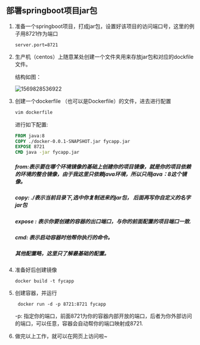 ## 部署springboot项目jar包

1. 准备一个springboot项目，打成jar包，设置好该项目的访问端口号，这里的例子用8721作为端口

   ```properties
   server.port=8721
   ```

2. 生产机（centos）上随意某处创建一个文件夹用来存放jar包和对应的dockfile文件。

   结构如图：

   ![1569828536922](C:\Users\admi\AppData\Roaming\Typora\typora-user-images\1569828536922.png)

3. 创建一个dockerfile （也可以是Dockerfile）的文件，进去进行配置

   ```dockerfile
   vim dockerfile
   ```

   进行如下配置:

   ````dockerfile
   FROM java:8
   COPY ./docker-0.0.1-SNAPSHOT.jar fycapp.jar
   EXPOSE 8721
   CMD java -jar fycapp.jar
   ````

   ##### from:表示要在哪个环境镜像的基础上创建你的项目镜像，就是你的项目依赖的环境的整合镜像，由于我这里只依赖java环境，所以只用java：8这个镜像。

   ##### copy: ./表示当前目录下,选中你复制进来的jar包， 后面再写你自定义的名字jar包

   ##### expose : 表示你要创建的容器的出口端口，与你的前面配置的项目端口一致.

   ##### cmd: 表示启动容器时他帮你执行的命令。

   ##### 其他配置略，这里只了解最基础的配置。

4. 准备好后创建镜像

   ```
   docker build -t fycapp
   ```

5. 创建容器，并运行

   ```
    docker run -d -p 8721:8721 fycapp
   ```

   -p: 指定你的端口，前面8721为你的容器内部开放的端口，后者为你外部访问的端口，可以任意，容器会自动帮你的端口映射成8721.

6. 做完以上工作，就可以在网页上访问啦~